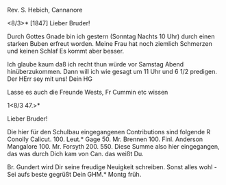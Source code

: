 Rev. S. Hebich, Cannanore

 <8/3>* [1847]
Lieber Bruder!

Durch Gottes Gnade bin ich gestern (Sonntag Nachts 10 Uhr) durch einen starken Buben erfreut worden. Meine Frau hat noch ziemlich Schmerzen und keinen Schlaf Es kommt aber besser.

Ich glaube kaum daß ich recht thun würde vor Samstag Abend hinüberzukommen. Dann will ich wie gesagt um 11 Uhr und 6 1/2 predigen. Der HErr sey mit uns!
 Dein HG

Lasse es auch die Freunde Wests, Fr Cummin etc wissen



 1<8/3 47.>*

Lieber Bruder!

Die hier für den Schulbau eingegangenen Contributions sind folgende 
 R
Conolly Calicut. 100.
Leut.* Gage 50.
Mr. Brennen 100.
Finl. Anderson Mangalore 100.
Mr. Forsyth 200.
 550.
Diese Summe also hier eingegangen, das was durch Dich kam von Can. das weißt Du.

Br. Gundert wird Dir seine freudige Neuigkeit schreiben. Sonst alles wohl - Sei aufs beste gegrüßt
 Dein GHM.*
Montg früh.
